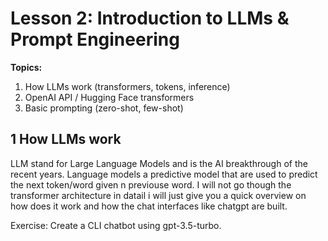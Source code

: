 # Lesson 2: Introduction to LLMs & Prompt Engineering

**Topics:**
1. How LLMs work (transformers, tokens, inference)
2. OpenAI API / Hugging Face transformers
3. Basic prompting (zero-shot, few-shot)

## 1 How LLMs work
LLM stand for Large Language Models and is the AI breakthrough of the recent years. Language models a predictive model that are used to predict the next token/word given n previouse word. I will not go though the transformer architecture in datail i will just give you a quick overview on how does it work and how the chat interfaces like chatgpt are built. 


Exercise:
Create a CLI chatbot using gpt-3.5-turbo.

